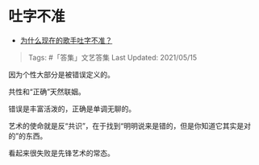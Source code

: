 # 吐字不准

- [为什么现在的歌手吐字不准？](https://www.zhihu.com/question/444895561/answer/1764750228)

>Tags: #「答集」文艺答集 
>Last Updated: 2021/05/15

因为个性大部分是被错误定义的。

共性和“正确”天然联姻。

错误是丰富活泼的，正确是单调无聊的。

艺术的使命就是反“共识”，在于找到“明明说来是错的，但是你知道它其实是对的”的东西。

看起来很失败是先锋艺术的常态。